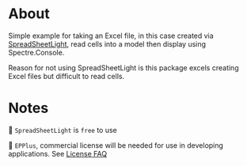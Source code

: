 ﻿# About

Simple example for taking an Excel file, in this case created via [SpreadSheetLight](https://spreadsheetlight.com/), read cells into a model then display using Spectre.Console.

Reason for not using SpreadSheetLight is this package excels creating Excel files but difficult to read cells.

# Notes

:small_orange_diamond: `SpreadSheetLight` is `free` to use

:small_orange_diamond: `EPPlus`, commercial license will be needed for use in developing applications. See [License FAQ](https://www.epplussoftware.com/en/LicenseOverview/LicenseFAQ)